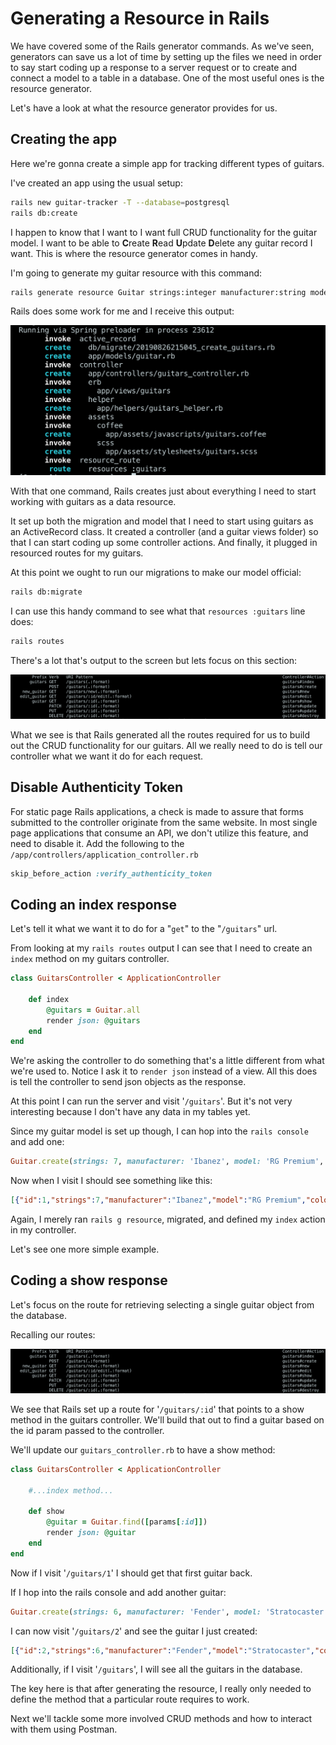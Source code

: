 # Generating a Resource in Rails

We have covered some of the Rails generator commands. As we've seen, generators can save us a lot of time by setting up the files we need in order to say start coding up a response to a server request or to create and connect a model to a table in a database. One of the most useful ones is the resource generator.

Let's have a look at what the resource generator provides for us.

## Creating the app

Here we're gonna create a simple app for tracking different types of guitars.

I've created an app using the usual setup:

```bash
rails new guitar-tracker -T --database=postgresql
rails db:create
```

I happen to know that I want to I want full CRUD functionality for the guitar model. I want to be able to **C**reate **R**ead **U**pdate **D**elete any guitar record I want. This is where the resource generator comes in handy.

I'm going to generate my guitar resource with this command:

```bash
rails generate resource Guitar strings:integer manufacturer:string model:string color:string
```

Rails does some work for me and I receive this output:

![Generate Resource Output](./assets/generate-resource.png)

With that one command, Rails creates just about everything I need to start working with guitars as a data resource.

It set up both the migration and model that I need to start using guitars as an ActiveRecord class. It created a controller (and a guitar views folder) so that I can start coding up some controller actions. And finally, it plugged in resourced routes for my guitars.

At this point we ought to run our migrations to make our model official:

```bash
rails db:migrate
```

I can use this handy command to see what that `resources :guitars` line does:

```bash
rails routes
```

There's a lot that's output to the screen but lets focus on this section:

![Resource Routes](./assets/resource-routes.png)

What we see is that Rails generated all the routes required for us to build out the CRUD functionality for our guitars. All we really need to do is tell our controller what we want it do for each request.

## Disable Authenticity Token
For static page Rails applications, a check is made to assure that forms submitted to the controller originate from the same website. In most single page applications that consume an API, we don't utilize this feature, and need to disable it.  Add the following to the ```/app/controllers/application_controller.rb```

```Ruby
skip_before_action :verify_authenticity_token
```

## Coding an index response

Let's tell it what we want it to do for a "`get`" to the "`/guitars`" url.

From looking at my `rails routes` output I can see that I need to create an `index` method on my guitars controller.

```ruby
class GuitarsController < ApplicationController

    def index
        @guitars = Guitar.all
        render json: @guitars
    end
end
```

We're asking the controller to do something that's a little different from what we're used to. Notice I ask it to `render json` instead of a view. All this does is tell the controller to send json objects as the response.

At this point I can run the server and visit '`/guitars`'. But it's not very interesting because I don't have any data in my tables yet.

Since my guitar model is set up though, I can hop into the `rails console` and add one:

```ruby
Guitar.create(strings: 7, manufacturer: 'Ibanez', model: 'RG Premium', color: 'Twilight Black')
```

Now when I visit I should see something like this:

```json
[{"id":1,"strings":7,"manufacturer":"Ibanez","model":"RG Premium","color":"Twilight Black","created_at":"2019-08-26T23:41:14.362Z","updated_at":"2019-08-26T23:41:14.362Z"}]
```

Again, I merely ran `rails g resource`, migrated, and defined my `index` action in my controller.

Let's see one more simple example.

## Coding a show response

Let's focus on the route for retrieving selecting a single guitar object from the database.

Recalling our routes:

![Resource Routes](../assets/resource-routes.png)

We see that Rails set up a route for '`/guitars/:id`' that points to a show method in the guitars controller. We'll build that out to find a guitar based on the id param passed to the controller.

We'll update our `guitars_controller.rb` to have a show method:

```ruby
class GuitarsController < ApplicationController

    #...index method...

    def show
        @guitar = Guitar.find([params[:id]])
        render json: @guitar
    end
end
```

Now if I visit '`/guitars/1`' I should get that first guitar back.

If I hop into the rails console and add another guitar:

```ruby
Guitar.create(strings: 6, manufacturer: 'Fender', model: 'Stratocaster', color: 'Sunburst')
```

I can now visit '`/guitars/2`' and see the guitar I just created:

```json
[{"id":2,"strings":6,"manufacturer":"Fender","model":"Stratocaster","color":"Sunburst","created_at":"2019-08-27T17:40:34.155Z","updated_at":"2019-08-27T17:40:34.155Z"}]
```

Additionally, if I visit '`/guitars`', I will see all the guitars in the database.

The key here is that after generating the resource, I really only needed to define the method that a particular route requires to work.

Next we'll tackle some more involved CRUD methods and how to interact with them using Postman.
